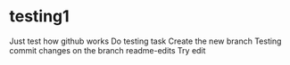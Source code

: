 # testing1
Just test how github works
Do testing task
Create the new branch
Testing commit changes on the branch readme-edits
Try edit
